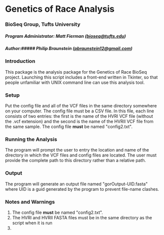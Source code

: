 # Genetics of Race Analysis #
### BioSeq Group, Tufts University ###
##### Program Administrator: Matt Fierman (bioseq@tufts.edu) #####
##### Author:##### *Philip Braunstein* (pbraunstein12@gmail.com)

### Introduction ###
This package is the analysis package for the Genetics of Race BioSeq project. Launching this script includes a front-end written in Tkinter, so that people unfamiliar with UNIX command line can use this analysis tool.

### Setup ###
Put the config file and all of the VCF files in the same directory somewhere on your computer. The config file must be a CSV file. In this file, each line consists of two entries: the first is the name of the HVRI VCF file (without the .vcf extension) and the second is the name of the HVRII VCF file from the same sample. The config file **must** be named "config2.txt".

### Running the Analysis ###
The program will prompt the user to entry the location and name of the directory in which the VCF files and config files are located. The user must provide the complete path to this directory rather than a relative path.

### Output ###
The program will generate an output file named "gorOutput-UID.fasta" where UID is a guid generated by the program to prevent file-name clashes.

### Notes and Warnings ###
1. The config file **must** be named "config2.txt".
2. The HVRI and HVRII FASTA files must be in the same directory as the script when it is run
3.